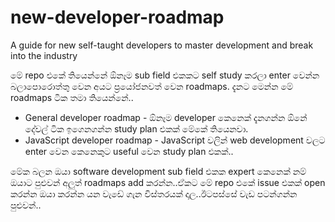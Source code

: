 # new-developer-roadmap
A guide for new self-taught developers to master development and break into the industry

මේ repo එකේ තියෙන්නේ ඕනෑම sub field එකකට self study කරලා enter වෙන්න බලාපොරොත්තු වෙන අය‍ට ප්‍රයෝජනවත් වෙන roadmaps. දැනට මෙන්න මේ roadmaps ටික තමා තියෙන්නේ..  

- General developer roadmap - ඕනෑම developer කෙනෙක් දැනගන්න ඕනේ දේවල් ටික ඉගෙනගන්න study plan එකක් මේකේ තියෙනවා.  
- JavaScript developer roadmap - JavaScript වලින් web development වලට enter වෙන කෙනෙකුට useful වෙන study plan එකක්..
 
මේක බලන ඔයා software development sub field එකක expert කෙනෙක් නම් ඔයාට පුළුවන් අලුත් roadmaps add කරන්න..ඒකට මේ repo එකේ issue එකක් open කරන්න ඔයා කරන්න යන වැඩේ ගැන විස්තරයක් දාල..ඊටපස්සේ වැඩ පටන්ගන්න පුළුවන්..
